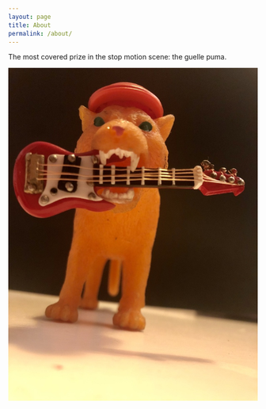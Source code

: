 ```yaml
---
layout: page
title: About
permalink: /about/
---
```


The most covered prize in the stop motion scene: the guelle puma.

<img title='the guelle puma' src="/assets/640/guellepuma.jpg" width="640px"/>
